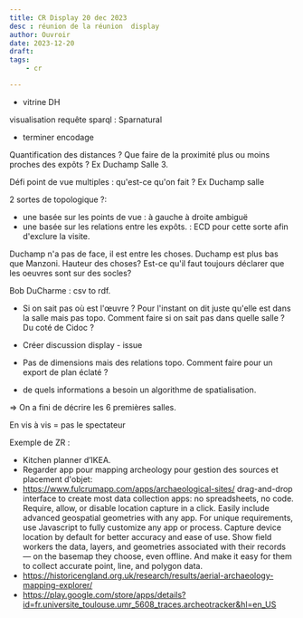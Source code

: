 ```yaml
---
title: CR Display 20 dec 2023
desc : réunion de la réunion  display
author: Ouvroir
date: 2023-12-20
draft: 
tags:
    - cr

---
```


- vitrine DH 

visualisation requête sparql : Sparnatural

- terminer encodage

Quantification des distances ? Que faire de la proximité plus ou moins proches des expôts ? Ex Duchamp Salle 3. 

Défi point de vue multiples : qu'est-ce qu'on fait ?
Ex Duchamp salle 

2 sortes de topologique ?: 
- une basée sur les points de vue : à gauche à droite ambiguë
- une basée sur les relations entre les expôts. : ECD pour cette sorte afin d'exclure la visite. 

Duchamp n'a pas de face, il est entre les choses. 
Duchamp est plus bas que Manzoni. Hauteur des choses? 
Est-ce qu'il faut toujours déclarer que les oeuvres sont sur des socles? 

Bob DuCharme : csv to rdf. 

- Si on sait pas où est l'œuvre ? 
Pour l'instant on dit juste qu'elle est dans la salle mais pas topo. 
Comment faire si on sait pas dans quelle salle ? Du coté de Cidoc ? 

- Créer discussion display - issue

- Pas de dimensions mais des relations topo. Comment faire pour un export de plan éclaté ?

- de quels informations a besoin un algorithme de spatialisation. 

=> On a fini de décrire les 6 premières salles.

En vis à vis = pas le spectateur

  
Exemple de ZR : 
- Kitchen planner d’IKEA.
- Regarder app pour mapping archeology pour gestion des sources et placement d'objet: 
- https://www.fulcrumapp.com/apps/archaeological-sites/
drag-and-drop interface to create most data collection apps: no spreadsheets, no code. Require, allow, or disable location capture in a click. Easily include advanced geospatial geometries with any app. For unique requirements, use Javascript to fully customize any app or process.
Capture device location by default for better accuracy and ease of use. Show field workers the data, layers, and geometries associated with their records — on the basemap they choose, even offline. And make it easy for them to collect accurate point, line, and polygon data.
- https://historicengland.org.uk/research/results/aerial-archaeology-mapping-explorer/
- https://play.google.com/store/apps/details?id=fr.universite_toulouse.umr_5608_traces.archeotracker&hl=en_US

